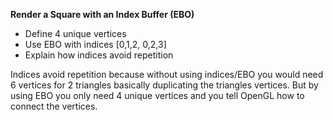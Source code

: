 **Render a Square with an Index Buffer (EBO)**
- Define 4 unique vertices
- Use EBO with indices [0,1,2, 0,2,3]
- Explain how indices avoid repetition

Indices avoid repetition because without using indices/EBO you would need 6 vertices for 2 triangles basically duplicating the triangles vertices. But by using EBO you only need 4 unique vertices and you tell OpenGL how to connect the vertices.

